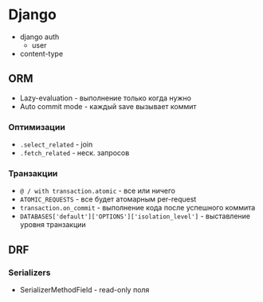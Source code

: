 # Django

- django auth
    - user
- content-type

## ORM

- Lazy-evaluation - выполнение только когда нужно
- Auto commit mode - каждый save вызывает коммит

### Оптимизации

- `.select_related` - join
- `.fetch_related` - неск. запросов

### Транзакции

- `@ / with transaction.atomic` - все или ничего
- `ATOMIC_REQUESTS` - все будет атомарным per-request
- `transaction.on_commit` - выполнение кода после успешного коммита
- `DATABASES['default']['OPTIONS']['isolation_level']`  - выставление уровня транзакции

## DRF

### Serializers

- SerializerMethodField - read-only поля